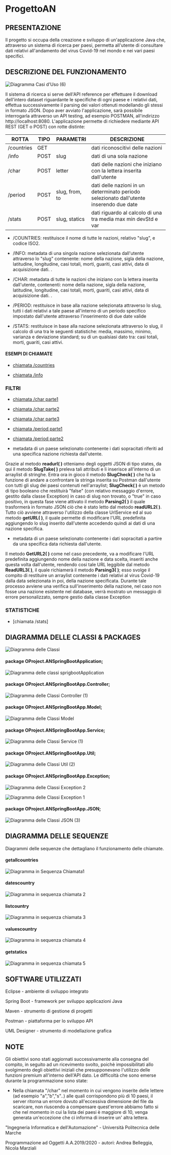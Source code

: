 # ProgettoAN

## PRESENTAZIONE

Il progetto si occupa della creazione e sviluppo di un'applicazione Java che, attraverso un sistema di ricerca per paesi, permetta all'utente di consultare dati relativi all'andamento del virus Covid-19 nel mondo e nei vari paesi specifici. 


## DESCRIZIONE DEL FUNZIONAMENTO

![Diagramma Casi d'Uso (6)](https://user-images.githubusercontent.com/72570036/97040539-64672800-156e-11eb-8da6-c8f996763638.png)





Il sistema di ricerca si serve dell'API reference per effettuare il download dell'intero dataset riguardante le specifiche di ogni paese e i relativi dati, effettua successivamente il parsing dei valori ottenuti modellando gli stessi in formato JSON.
Dopo aver avviato l'applicazione, sarà possibile interrogarla attraverso un API testing, ad esempio POSTMAN, all'indirizzo http://localhost:8080.
L'applicazione permette di richiedere mediante API REST (GET o POST) con rotte distinte:

ROTTA  | TIPO | PARAMETRI | DESCRIZIONE
------------- | ------------- | -------------- | -----------
/countries | GET |      |dati riconoscitivi delle nazioni
/info | POST | slug | dati di una sola nazione
/char | POST | letter | dati delle nazioni che iniziano con la lettera inserita dall'utente
/period | POST | slug, from, to | dati delle nazioni in un determinato periodo selezionato dall'utente inserendo due date
/stats | POST | slug, statics | dati riguardo al calcolo di una tra media max min devStd e var


- /COUNTRIES: restituisce il nome di tutte le nazioni, relativo "slug", e codice ISO2.

- /INFO: metadata di una singola nazione selezionata dall'utente attraverso lo "slug" contenente: nome della nazione, sigla della nazione, latitudine, longitudine, casi totali, morti, guariti, casi attivi, data di acquisizione dati.  .

- /CHAR: metadata di tutte le nazioni che iniziano con la lettera inserita dall'utente, contenenti: nome della nazione, sigla della nazione, latitudine, longitudine, casi totali, morti, guariti, casi attivi, data di acquisizione dati.  .

- /PERIOD: restituisce in base alla nazione selezionata attraverso lo slug, tutti i dati relativi a tale paese all'interno di un periodo specifico impostato dall'utente attraverso l'inserimento di due date valide

- /STATS: restituisce in base alla nazione selezionata attraverso lo slug, il calcolo di una tra le seguenti statistiche: media, massimo, minimo, varianza e deviazione standard; su di un qualsiasi dato tra: casi totali, morti, guariti, casi attivi.

#### ESEMPI DI CHIAMATE

* [chiamata /countries](https://github.com/Andrea1708/ProgettoAN/blob/master/Esempi%20chiamate%20Postman/Esempio%20chiamata%20countries.png)

* [chiamata /info](https://github.com/Andrea1708/ProgettoAN/blob/master/Esempi%20chiamate%20Postman/Esempio%20chiamata%20info.png)



### FILTRI

* [chiamata /char parte1](https://github.com/Andrea1708/ProgettoAN/blob/master/Esempi%20chiamate%20Postman/Esempio%20chiamata%20char%201.png)

* [chiamata /char parte2](https://github.com/Andrea1708/ProgettoAN/blob/master/Esempi%20chiamate%20Postman/Esempio%20chiamata%20char%202.png)

* [chiamata /char parte3](https://github.com/Andrea1708/ProgettoAN/blob/master/Esempi%20chiamate%20Postman/Esempio%20chiamata%20char%203.png)

* [chiamata /period parte1](https://github.com/Andrea1708/ProgettoAN/blob/master/Esempi%20chiamate%20Postman/Esempio%20chiamata%20period%201.png)

* [chiamata /period parte2](https://github.com/Andrea1708/ProgettoAN/blob/master/Esempi%20chiamate%20Postman/Esempio%20chiamata%20period%202.png)


- metadata di un paese selezionato contenente i dati sopracitati riferiti ad una specifica nazione richiesta dall'utente.

Grazie al metodo **readurl( )** otteniamo degli oggetti JSON di tipo states, da qui il metodo **SlugTake( )** preleva tali attributi e li inserisce all'interno di un arraylist di stringhe.
Entra ora in gioco il metodo **SlugCheck( )** che ha la funzione di andare a confrontare la stringa inserita su Postman dall'utente con tutti gli slug dei paesi contenuti nell'arraylist; **SlugCheck( )** è un metodo di tipo booleano che restituirà "false" (con relativo messaggio d'errore, gestito dalla classe Exception) in caso di slug non trovato, o "true" in caso positivo, in questa fase viene attivato il metodo **Parsing2( )** il quale trasformerà in formato JSON ciò che è stato letto dal metodo **readURL2( )**.
Tutto ciò avviene attraverso l'utilizzo della classe UrlService ed al suo metodo **getURL( )**, il quale permette di modificare l'URL predefinita aggiungendo lo slug inserito dall'utente accedendo quindi ai dati di una nazione specifica.

- metadata di un paese selezionato contenente i dati sopracitati a partire da una specifica data richiesta dall'utente.

Il metodo **GetURL2( )** come nel caso precedente, va a modificare l'URL predefinita aggiungendo nome della nazione e data scelta, inseriti anche questa volta dall'utente, rendendo cosi tale URL leggibile dal metodo **ReadURL3( )**, il quale richiamerà il metodo **Parsing3( )**; esso svolge il compito di restituire un arraylist contenente i dati relativi al virus Covid-19 dalla data selezionata in poi, della nazione specificata.
Durante tale processo avviene una verifica sull'inserimento della nazione, nel caso non fosse una nazione esistente nel database, verrà mostrato  un messaggio di errore personalizzato, sempre gestio dalla classe Exception

### STATISTICHE

* [chiamata /stats]


## DIAGRAMMA DELLE CLASSI & PACKAGES


![Diagramma delle Classi ](https://user-images.githubusercontent.com/72570036/97728135-78141080-1ad1-11eb-873f-ff25c24aa0a1.png)




#### package OProject.ANSpringBootApplication;

![Diagramma delle classi sprigbootApplication](https://user-images.githubusercontent.com/72570036/97729847-659ad680-1ad3-11eb-890e-3bd4fd82a418.png)

#### package OProject.ANSpringBootApp.Controller;

![Diagramma delle Classi Controller (1)](https://user-images.githubusercontent.com/72570036/97728195-89f5b380-1ad1-11eb-8a82-7ba108054d8d.png)

#### package OProject.ANSpringBootApp.Model;

![Diagramma delle Classi Model](https://user-images.githubusercontent.com/72570036/97040594-71841700-156e-11eb-8a93-9c9fca576096.png)

#### package OProject.ANSpringBootApp.Service;

![Diagramma delle Classi Service (1)](https://user-images.githubusercontent.com/72570036/97729108-a1816c00-1ad2-11eb-9194-816b5469bedb.png)

#### package OProject.ANSpringBootApp.Util;

![Diagramma delle Classi Util (2)](https://user-images.githubusercontent.com/72570036/97728663-1d2ee900-1ad2-11eb-9cc1-91ff37c69c1e.png)

#### package OProject.ANSpringBootApp.Exception;

![Diagramma delle Classi Exception 2](https://user-images.githubusercontent.com/72570036/97728433-d640f380-1ad1-11eb-9ef6-245a7e81bdba.png)

![Diagramma delle Classi Exception 1 ](https://user-images.githubusercontent.com/72570036/97728439-d6d98a00-1ad1-11eb-935e-260b3657f75d.png)

#### package OProject.ANSpringBootApp.JSON;

![Diagramma delle Classi JSON (3)](https://user-images.githubusercontent.com/72570036/97728485-e8bb2d00-1ad1-11eb-8b07-148d37d7ba5c.png)

## DIAGRAMMA DELLE SEQUENZE

Diagrammi delle sequenze che dettagliano il funzionamento delle chiamate.

#### getallcountries

![Diagramma in Sequenza Chiamata1](https://user-images.githubusercontent.com/72570036/97055954-1f4fef80-1588-11eb-882d-391765220545.png)

#### datescountry

![Diagramma in sequenza chiamata 2](https://user-images.githubusercontent.com/72570036/97730380-11dcbd00-1ad4-11eb-9116-50b9c3ea3cae.png)

#### listcountry

![Diagramma in sequenza chiamata 3](https://user-images.githubusercontent.com/72570036/97730372-10ab9000-1ad4-11eb-8224-3c1b29190d6a.png)

#### valuescountry

![Diagramma in sequenza chiamata 4](https://user-images.githubusercontent.com/72570036/97730377-11442680-1ad4-11eb-89ec-b4104bd26d66.png)

#### getstatics

![Diagramma in sequenza chiamata 5](https://user-images.githubusercontent.com/72570036/97730378-11442680-1ad4-11eb-9caa-1b134d291a24.png)


## SOFTWARE UTILIZZATI

Eclipse - ambiente di sviluppo integrato

Spring Boot - framework per sviluppo applicazioni Java

Maven - strumento di gestione di progetti

Postman - piattaforma per lo sviluppo API

UML Designer - strumento di modellazione grafica



## NOTE 

Gli obiettivi sono stati aggiornati successivamente alla consegna del compito, in seguito ad un ricevimento svolto, poichè impossibilitati allo svolgimento degli obiettivi iniziali che presupponevano l'utilizzo delle funzioni premium all'interno dell'API dato.
Le difficoltà che sono emerse durante la programmazione sono state:

- Nella chiamata "/char" nel momento in cui vengono inserite delle lettere (ad esempio "a","b","s"..) alle quali corrispondono più di 10 paesi, il server ritorna un errore dovuto all'eccessiva dimensione del file da scaricare, non riuscendo a compensare quest'errore abbiamo fatto si che nel momento in cui la lista dei paesi è maggiore di 10, venga generata un'eccezione che ci informa di inserire un' altra lettera.
  
"Ingegneria Informatica e dell'Automazione" - Università Politecnica delle Marche

Programmazione ad Oggetti A.A.2019/2020 - autori: Andrea Belleggia, Nicola Marziali
